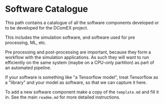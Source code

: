 # Software Catalogue

This path contains a catalogue of all the software components developed or to be developed for the DComEX project.

This includes the simulation software, and software used for pre processing, ML, etc.

Pre processing and post-processing are important, because they form a workflow with the simulation applications. As such they will want to run efficiently on the same system (maybe on a CPU-only partition) as part of an automated pipeline.

If your software is something like "a Tensorflow model", treat Tensorflow as a "library" and your model as software, so that we can capture it here.

To add a new software component make a copy of the `template.md` and fill it in. See the main `readme.md` for more detailed instructions.
